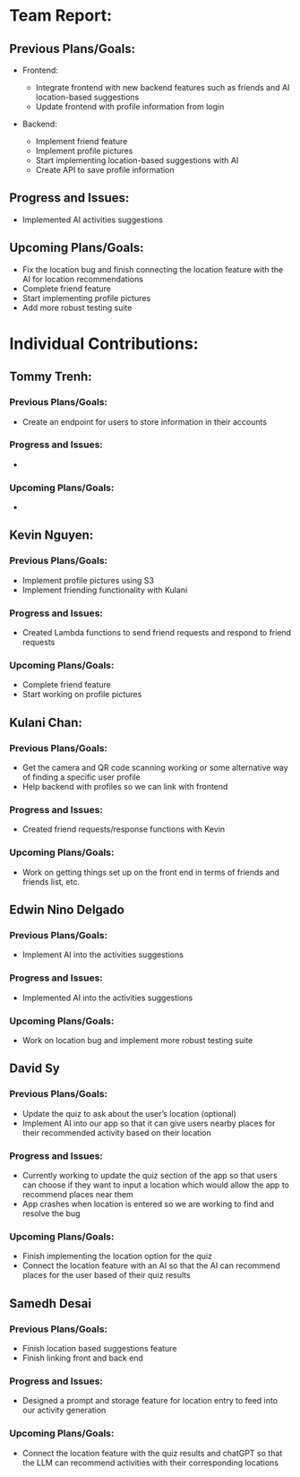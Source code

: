 # Team Report:
## Previous Plans/Goals:
- Frontend:
  - Integrate frontend with new backend features such as friends and AI location-based suggestions
  - Update frontend with profile information from login

- Backend:
  - Implement friend feature 
  - Implement profile pictures
  - Start implementing location-based suggestions with AI
  - Create API to save profile information
## Progress and Issues:
- Implemented AI activities suggestions
## Upcoming Plans/Goals:
- Fix the location bug and finish connecting the location feature with the AI for location recommendations
- Complete friend feature
- Start implementing profile pictures
- Add more robust testing suite
# Individual Contributions: 
## Tommy Trenh:
### Previous Plans/Goals:
- Create an endpoint for users to store information in their accounts
### Progress and Issues:
-
### Upcoming Plans/Goals:
-
## Kevin Nguyen: 
### Previous Plans/Goals:
- Implement profile pictures using S3 
- Implement friending functionality with Kulani
### Progress and Issues:
- Created Lambda functions to send friend requests and respond to friend requests
### Upcoming Plans/Goals:
- Complete friend feature
- Start working on profile pictures
## Kulani Chan: 
### Previous Plans/Goals:
- Get the camera and QR code scanning working or some alternative way of finding a specific user profile
- Help backend with profiles so we can link with frontend
### Progress and Issues:
- Created friend requests/response functions with Kevin
### Upcoming Plans/Goals:
- Work on getting things set up on the front end in terms of friends and friends list, etc.
## Edwin Nino Delgado
### Previous Plans/Goals:
- Implement AI into the activities suggestions
### Progress and Issues:
- Implemented AI into the activities suggestions
### Upcoming Plans/Goals:
- Work on location bug and implement more robust testing suite
## David Sy
### Previous Plans/Goals:
- Update the quiz to ask about the user’s location (optional)
- Implement AI into our app so that it can give users nearby places for their recommended activity based on their location
### Progress and Issues:
- Currently working to update the quiz section of the app so that users can choose if they want to input a location which would allow the app to recommend places near them
- App crashes when location is entered so we are working to find and resolve the bug
### Upcoming Plans/Goals:
- Finish implementing the location option for the quiz
- Connect the location feature with an AI so that the AI can recommend places for the user based of their quiz results
## Samedh Desai
### Previous Plans/Goals:
- Finish location based suggestions feature
- Finish linking front and back end
### Progress and Issues:
- Designed a prompt and storage feature for location entry to feed into our activity generation
### Upcoming Plans/Goals:
- Connect the location feature with the quiz results and chatGPT so that the LLM can recommend activities with their corresponding locations
